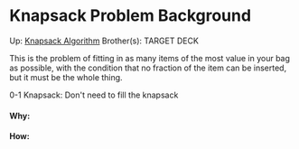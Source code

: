 # Knapsack Problem Background

Up: [Knapsack Algorithm](knapsack_algorithm)
Brother(s):
TARGET DECK

This is the problem of fitting in as many items of the most value in your bag as possible, with the condition that no fraction of the item can be inserted, but it must be the whole thing.

0-1 Knapsack: Don't need to fill the knapsack

































#### Why:
#### How:









